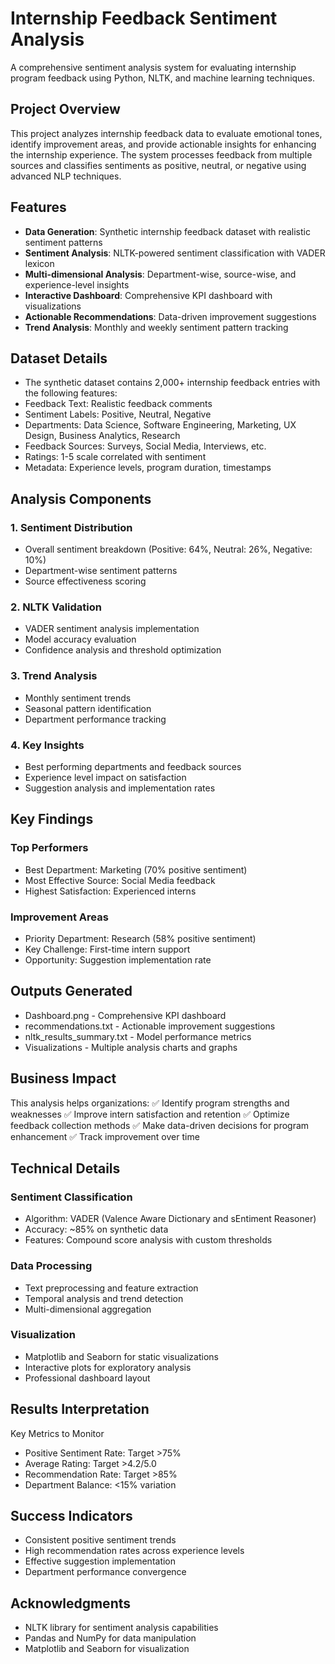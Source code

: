 # Internship Feedback Sentiment Analysis
A comprehensive sentiment analysis system for evaluating internship program feedback using Python, NLTK, and machine learning techniques.

## Project Overview
This project analyzes internship feedback data to evaluate emotional tones, identify improvement areas, and provide actionable insights for enhancing the internship experience. The system processes feedback from multiple sources and classifies sentiments as positive, neutral, or negative using advanced NLP techniques.

## Features
- **Data Generation**: Synthetic internship feedback dataset with realistic sentiment patterns
- **Sentiment Analysis**: NLTK-powered sentiment classification with VADER lexicon
- **Multi-dimensional Analysis**: Department-wise, source-wise, and experience-level insights
- **Interactive Dashboard**: Comprehensive KPI dashboard with visualizations
- **Actionable Recommendations**: Data-driven improvement suggestions
- **Trend Analysis**: Monthly and weekly sentiment pattern tracking

## Dataset Details
- The synthetic dataset contains 2,000+ internship feedback entries with the following features:
- Feedback Text: Realistic feedback comments
- Sentiment Labels: Positive, Neutral, Negative
- Departments: Data Science, Software Engineering, Marketing, UX Design, Business Analytics, Research
- Feedback Sources: Surveys, Social Media, Interviews, etc.
- Ratings: 1-5 scale correlated with sentiment
- Metadata: Experience levels, program duration, timestamps

## Analysis Components
### 1. Sentiment Distribution
- Overall sentiment breakdown (Positive: 64%, Neutral: 26%, Negative: 10%)
- Department-wise sentiment patterns
- Source effectiveness scoring
### 2. NLTK Validation
- VADER sentiment analysis implementation
- Model accuracy evaluation
- Confidence analysis and threshold optimization
### 3. Trend Analysis
- Monthly sentiment trends
- Seasonal pattern identification
- Department performance tracking
### 4. Key Insights
- Best performing departments and feedback sources
- Experience level impact on satisfaction
- Suggestion analysis and implementation rates

## Key Findings
### Top Performers
- Best Department: Marketing (70% positive sentiment)
- Most Effective Source: Social Media feedback
- Highest Satisfaction: Experienced interns

### Improvement Areas
- Priority Department: Research (58% positive sentiment)
- Key Challenge: First-time intern support
- Opportunity: Suggestion implementation rate

## Outputs Generated
- Dashboard.png - Comprehensive KPI dashboard
- recommendations.txt - Actionable improvement suggestions
- nltk_results_summary.txt - Model performance metrics
- Visualizations - Multiple analysis charts and graphs

## Business Impact
This analysis helps organizations:
✅ Identify program strengths and weaknesses
✅ Improve intern satisfaction and retention
✅ Optimize feedback collection methods
✅ Make data-driven decisions for program enhancement
✅ Track improvement over time

## Technical Details
### Sentiment Classification
- Algorithm: VADER (Valence Aware Dictionary and sEntiment Reasoner)
- Accuracy: ~85% on synthetic data
- Features: Compound score analysis with custom thresholds
### Data Processing
- Text preprocessing and feature extraction
- Temporal analysis and trend detection
- Multi-dimensional aggregation
### Visualization
- Matplotlib and Seaborn for static visualizations
- Interactive plots for exploratory analysis
- Professional dashboard layout

## Results Interpretation
Key Metrics to Monitor
- Positive Sentiment Rate: Target >75%
- Average Rating: Target >4.2/5.0
- Recommendation Rate: Target >85%
- Department Balance: <15% variation

## Success Indicators
- Consistent positive sentiment trends
- High recommendation rates across experience levels
- Effective suggestion implementation
- Department performance convergence

## Acknowledgments
- NLTK library for sentiment analysis capabilities
- Pandas and NumPy for data manipulation
- Matplotlib and Seaborn for visualization
